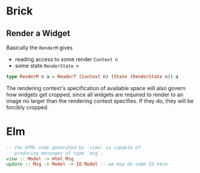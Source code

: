 # Brick

## Render a Widget

Basically the `RenderM` gives 
- reading access to some render `Context n`
- some state `RenderState n`
```haskell
type RenderM n a = ReaderT (Context n) (State (RenderState n)) a
```


The rendering context's specification of available space will also govern how widgets get _cropped_, since all widgets are required to render to an image no larger than the rendering context specifies. If they do, they will be forcibly cropped.


# Elm

```haskell
-- the HTML code generated by `view` is capable of 
-- producing messages of type `msg`.
view :: Model -> Html Msg
update :: Msg -> Model -> IO Model -- we may do some IO here
```